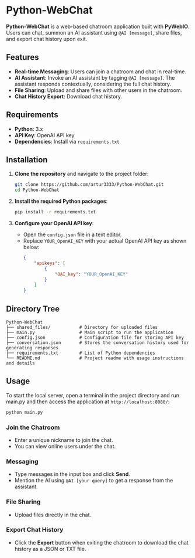# Python-WebChat
**Python-WebChat** is a web-based chatroom application built with **PyWebIO**. Users can chat, summon an AI assistant using `@AI [message]`, share files, and export chat history upon exit.

## Features

- **Real-time Messaging**: Users can join a chatroom and chat in real-time.
- **AI Assistant**: Invoke an AI assistant by tagging `@AI [message]`. The assistant responds contextually, considering the full chat history.
- **File Sharing**: Upload and share files with other users in the chatroom.
- **Chat History Export**: Download chat history.

## Requirements
- **Python**: 3.x
- **API Key**: OpenAI API key
- **Dependencies**: Install via `requirements.txt`

## Installation

1. **Clone the repository** and navigate to the project folder:
    ```bash
    git clone https://github.com/artur3333/Python-WebChat.git
    cd Python-WebChat
    ```

2. **Install the required Python packages**:
    ```bash
    pip install -r requirements.txt
    ```

3. **Configure your OpenAI API key**:
    - Open the `config.json` file in a text editor.
    - Replace `YOUR_OpenAI_KEY` with your actual OpenAI API key as shown below:
      ```json
      {
          "apikeys": [
              {
                  "OAI_key": "YOUR_OpenAI_KEY"
              }
          ]
      }
      ```

## Directory Tree

```plaintext
Python-WebChat
├── shared_files/           # Directory for uploaded files
├── main.py                 # Main script to run the application
├── config.json             # Configuration file for storing API key
├── conversation.json       # Stores the conversation history used for generating responses
├── requirements.txt        # List of Python dependencies
└── README.md               # Project readme with usage instructions and details
```

## Usage
To start the local server, open a terminal in the project directory and run main.py and then access the application at `http://localhost:8080/`:

```bash
python main.py
```

### Join the Chatroom
- Enter a unique nickname to join the chat.
- You can view online users under the chat.

### Messaging
- Type messages in the input box and click **Send**.
- Mention the AI using `@AI [your query]` to get a response from the assistant.

### File Sharing
- Upload files directly in the chat.

### Export Chat History
- Click the **Export** button when exiting the chatroom to download the chat history as a JSON or TXT file.
